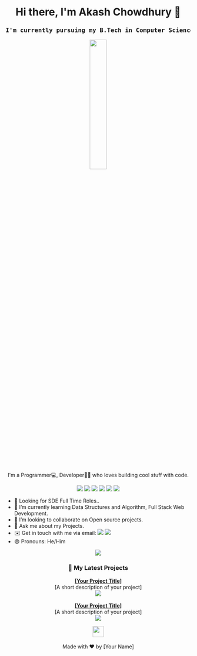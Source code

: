 <!-- Your header -->
<h1 align="center">Hi there, I'm Akash Chowdhury 👋</h1>
<h3 align="center"><pre>I'm currently pursuing my B.Tech in Computer Science & Engineering from NIT Agartala.</pre></h3>

<!-- Your introduction -->
<p align="center">
  <img src="https://media.giphy.com/media/l0HU7t9z45X9P9t28/giphy.gif" width="30%">
  <br>
  I'm a Programmer💻, Developer👨‍💻  who loves building cool stuff with code.
</p>

<!-- Your skills -->
<p align="center">
  <img src="https://img.shields.io/badge/Code-[C++]-informational?style=flat&logo=[Your programming language logo]&logoColor=white&color=[Your color]">
  <img src="https://img.shields.io/badge/Code-[Your second top programming language]-informational?style=flat&logo=[Your programming language logo]&logoColor=white&color=[Your color]">
  <img src="https://img.shields.io/badge/Code-[Your third top programming language]-informational?style=flat&logo=[Your programming language logo]&logoColor=white&color=[Your color]">
  <img src="https://img.shields.io/badge/Tools-[Your top tool or technology]-informational?style=flat&logo=[Your tool logo]&logoColor=white&color=[Your color]">
  <img src="https://img.shields.io/badge/Tools-[Your second top tool or technology]-informational?style=flat&logo=[Your tool logo]&logoColor=white&color=[Your color]">
  <img src="https://img.shields.io/badge/Tools-[Your third top tool or technology]-informational?style=flat&logo=[Your tool logo]&logoColor=white&color=[Your color]">
</p>

<!-- Your content -->
- 👀 Looking for SDE Full Time Roles..
- 🌱  I’m currently learning Data Structures and Algorithm, Full Stack Web Development.
- 👯 I’m looking to collaborate on Open source projects.
- 💬 Ask me about my Projects.
- ✉️  Get in touch with me via email: [<img src="https://img.shields.io/badge/GMAIL-informational?style=flat&logo=[Your programming language logo]&logoColor=white&color=red">](mailto:chowdhuryakash950@gmail.com)   <a href="https://www.linkedin.com/in/akash-chowdhury-224467225/"><img src="https://img.shields.io/badge/LINKIDN-informational?style=flat&logo=[Your programming language logo]&logoColor=white&color=blue"></a>
- 😄 Pronouns: He/Him

<!-- Your GitHub stats -->
<p align="center">
  <img src="https://github-readme-stats.vercel.app/api?username=Akash-Chowdhury&show_icons=true&theme=radical">
</p>

<!-- Your latest projects -->
<h3 align="center">🚀 My Latest Projects</h3>

<p align="center">
  <a href="Your project link"><b>[Your Project Title]</b></a>
  <br/>
  [A short description of your project]
  <br/>
  <a href="Your project link"><img src="Your project image URL"></a>
  <br/>
  <br/>
  <a href="Your project link"><b>[Your Project Title]</b></a>
  <br/>
  [A short description of your project]
  <br/>
  <a href="Your project link"><img src="Your project image URL"></a>

</p>
<!-- Your footer -->
<p align="center">
  <a href="Your website link"><img src="Your logo URL" width="30"></a>
  <br/>
  <br/>
  Made with ❤️ by [Your Name]
</p>
